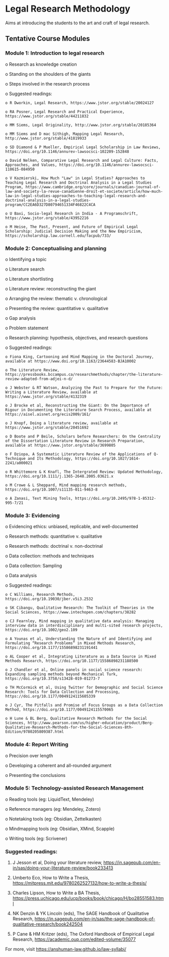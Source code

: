 # Legal Research Methodology

Aims at introducing the students to the art and craft of legal research. 

## Tentative Course Modules

### Module 1: Introduction to legal research

o Research as knowledge creation

o Standing on the shoulders of the giants

o Steps involved in the research process

o Suggested readings:

    o R Dworkin, Legal Research, https://www.jstor.org/stable/20024127
  
    o RA Posner, Legal Research and Practical Experience, https://www.jstor.org/stable/44211832
  
    o MM Siems, Legal Originality, http://www.jstor.org/stable/20185364

    o MM Siems and D mac Síthigh, Mapping Legal Research, http://www.jstor.org/stable/41819933

    o SD Diamond & P Mueller, Empirical Legal Scholarship in Law Reviews, https://doi.org/10.1146/annurev-lawsocsci-102209-152848

    o David Nelken, Comparative Legal Research and Legal Culture: Facts, Approaches, and Values, https://doi.org/10.1146/annurev-lawsocsci-110615-084950

    o V Kazmierski, How Much "Law" in Legal Studies? Approaches to Teaching Legal Research and Doctrinal Analysis in a Legal Studies Program, https://www.cambridge.org/core/journals/canadian-journal-of-law-and-society-la-revue-canadienne-droit-et-societe/article/how-much-law-in-legal-studies-approaches-to-teaching-legal-research-and-doctrinal-analysis-in-a-legal-studies-program/CC2EA6D327D80794651334F46822C4CA

    o U Baxi, Socio-legal Research in India - A Programschrift, https://www.jstor.org/stable/43952216

    o M Heise, The Past, Present, and Future of Empirical Legal Scholarship: Judicial Decision Making and the New Empiricism, https://scholarship.law.cornell.edu/facpub/733/




### Module 2: Conceptualising and planning

o Identifying a topic

o Literature search

o Literature shortlisting

o Literature review: reconstructing the giant

o Arranging the review: thematic v. chronological

o Presenting the review: quantitative v. qualitative

o Gap analysis

o Problem statement

o Research planning: hypothesis, objectives, and research questions

o Suggested readings:

    o Fiona King, Cartooning and Mind Mapping in the Doctoral Journey, available at https://www.doi.org/10.1163/23644583-BJA10002

    o The Literature Review, https://pressbooks.bccampus.ca/researchmethods/chapter/the-literature-review-adapted-from-adjei-n-d/
    
    o J Webster & RT Watson, Analyzing the Past to Prepare for the Future: Writing a Literature Review, available at https://www.jstor.org/stable/4132319

    o J Brocke et al, Reconstructing the Giant: On the Importance of Rigour in Documenting the Literature Search Process, available at https://aisel.aisnet.org/ecis2009/161/

    o J Knopf, Doing a literature review, available at https://www.jstor.org/stable/20451692

    o D Boote and P Beile, Scholars before Researchers: On the Centrality of the Dissertation Literature Review in Research Preparation, available at https://www.jstor.org/stable/3699805

    o F Dziopa, A Systematic Literature Review of the Applications of Q-Technique and Its Methodology, https://doi.org/10.1027/1614-2241/a000021

    o R Whittemore & K Knafl, The Intergrated Review: Updated Methodology, https://doi.org/10.1111/j.1365-2648.2005.03621.x
    
    o M Crowe & L Sheppard, Mind mapping research methods, https://doi.org/10.1007/s11135-011-9463-8

    o A Zanasi, Text Mining Tools, https://doi.org/10.2495/978-1-85312-995-7/21


### Module 3: Evidencing 

o Evidencing ethics: unbiased, replicable, and well-documented

o Research methods: quantitative v. qualitative

o Research methods: doctrinal v. non-doctrinal

o Data collection: methods and techniques

o Data collection: Sampling

o Data analysis

o Suggested readings:

    o C Williams, Research Methods, https://doi.org/10.19030/jber.v5i3.2532
  
    o SK Cibangu, Qualitative Research: The Toolkit of Theories in the Social Sciences, https://www.intechopen.com/chapters/38282
  
    o CJ Fearnley, Mind mapping in qualitative data analysis: Managing interview data in interdisciplinary and multi-sited research projects, https://doi.org/10.1002/geo2.109

    o A Younas et al, Understanding the Nature of and Identifying and Formulating “Research Problems” in Mixed Methods Research, https://doi.org/10.1177/15586898231191441

    o AL Cooper et al, Integrating Literature as a Data Source in Mixed Methods Research, https://doi.org/10.1177/15586898231188500

    o J Chandler et al, Online panels in social science research: Expanding sampling methods beyond Mechanical Turk, https://doi.org/10.3758/s13428-019-01273-7

    o TH McCormick et al, Using Twitter for Demographic and Social Science Research: Tools for Data Collection and Processing, https://doi.org/10.1177/0049124115605339

    o J Cyr, The Pitfalls and Promise of Focus Groups as a Data Collection Method, https://doi.org/10.1177/0049124115570065

    o H Lune & BL Berg, Qualitative Research Methods for the Social Sciences, http://www.pearson.com/us/higher-education/product/Berg-Qualitative-Research-Methods-for-the-Social-Sciences-8th-Edition/9780205809387.html  

### Module 4: Report Writing

o Precision over length

o Developing a coherent and all-rounded argument

o Presenting the conclusions

### Module 5: Technology-assisted Research Management

o Reading tools (eg: LiquidText, Mendeley)

o Reference managers (eg: Mendeley, Zotero)

o Notetaking tools (eg: Obsidian, Zettelkasten)

o Mindmapping tools (eg: Obsidian, XMind, Scapple)

o Writing tools (eg: Scrivener)

### Suggested readings:

1. J Jesson et al, Doing your literature review, https://in.sagepub.com/en-in/sas/doing-your-literature-review/book233413

2. Umberto Eco, How to Write a Thesis, https://mitpress.mit.edu/9780262527132/how-to-write-a-thesis/

3. Charles Lipson, How to Write a BA Thesis, https://press.uchicago.edu/ucp/books/book/chicago/H/bo28551583.html

4. NK Denzin & YK Lincoln (eds), The SAGE Handbook of Qualitative Research, https://in.sagepub.com/en-in/sas/the-sage-handbook-of-qualitative-research/book242504

5. P Cane & HM Kritzer (eds), The Oxford Handbook of Empirical Legal Research, https://academic.oup.com/edited-volume/35077












For more, visit https://anshuman-law.github.io/law-syllabi/
